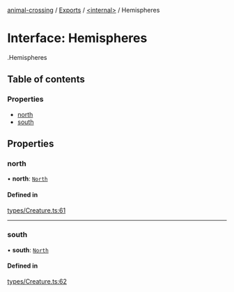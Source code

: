 [animal-crossing](../README.md) / [Exports](../modules.md) / [<internal\>](../modules/internal_.md) / Hemispheres

# Interface: Hemispheres

[<internal>](../modules/internal_.md).Hemispheres

## Table of contents

### Properties

- [north](internal_.Hemispheres.md#north)
- [south](internal_.Hemispheres.md#south)

## Properties

### north

• **north**: [`North`](internal_.North.md)

#### Defined in

[types/Creature.ts:61](https://github.com/Norviah/animal-crossing/blob/3810f6b/module/types/Creature.ts#L61)

___

### south

• **south**: [`North`](internal_.North.md)

#### Defined in

[types/Creature.ts:62](https://github.com/Norviah/animal-crossing/blob/3810f6b/module/types/Creature.ts#L62)
